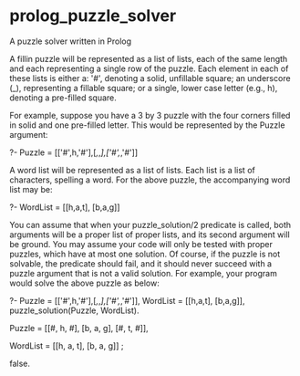 # prolog_puzzle_solver
A puzzle solver written in Prolog


A fillin puzzle will be represented as a list of lists, each of the same length and each representing a single row of the puzzle. Each element in each of these lists is either a: '#', denoting a solid, unfillable square; an underscore (_), representing a fillable square; or a single, lower case letter (e.g., h), denoting a pre-filled square.


For example, suppose you have a 3 by 3 puzzle with the four corners filled in solid and one pre-filled letter. This would be represented by the Puzzle argument:


?- Puzzle = [['#',h,'#'],[_,_,_],['#',_,'#']]

A word list will be represented as a list of lists. Each list is a list of characters, spelling a word. For the above puzzle, the accompanying word list may be:



?- WordList = [[h,a,t], [b,a,g]]

You can assume that when your puzzle_solution/2 predicate is called, both arguments will be a proper list of proper lists, and its second argument will be ground. You may assume your code will only be tested with proper puzzles, which have at most one solution. Of course, if the puzzle is not solvable, the predicate should fail, and it should never succeed with a puzzle argument that is not a valid solution. For example, your program would solve the above puzzle as below:



?- Puzzle = [['#',h,'#'],[_,_,_],['#',_,'#']], WordList = [[h,a,t], [b,a,g]], puzzle_solution(Puzzle, WordList).

Puzzle = [[#, h, #], [b, a, g], [#, t, #]],

WordList = [[h, a, t], [b, a, g]] ;

false.
